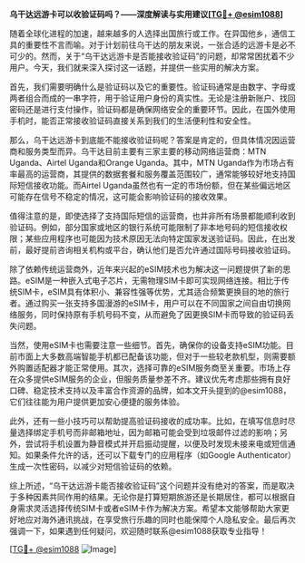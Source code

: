 **乌干达远游卡可以收验证码吗？——深度解读与实用建议[[TG💪+ @esim1088](https://t.me/s/esim1088)]**

随着全球化进程的加速，越来越多的人选择出国旅行或工作。在异国他乡，通信工具的重要性不言而喻。对于计划前往乌干达的朋友来说，一张合适的远游卡是必不可少的。然而，关于“乌干达远游卡是否能接收验证码”的问题，却常常困扰着不少用户。今天，我们就来深入探讨这一话题，并提供一些实用的解决方案。

首先，我们需要明确什么是验证码以及它的重要性。验证码通常是由数字、字母或两者组合而成的一串字符，用于验证用户身份的真实性。无论是注册新账户、找回密码还是进行支付操作，验证码都是确保网络安全的重要环节。因此，在国外使用手机时，能否正常接收验证码直接关系到我们的生活便利性和安全性。

那么，乌干达远游卡到底能不能接收验证码呢？答案是肯定的，但具体情况因运营商和服务类型而异。乌干达目前主要有三家主要的移动网络运营商：MTN Uganda、Airtel Uganda和Orange Uganda。其中，MTN Uganda作为市场占有率最高的运营商，其提供的数据套餐和服务覆盖范围较广，通常能够较好地支持国际短信接收功能。而Airtel Uganda虽然也有一定的市场份额，但在某些偏远地区可能存在信号不稳定的情况，这可能会影响验证码的接收效果。

值得注意的是，即使选择了支持国际短信的运营商，也并非所有场景都能顺利收到验证码。例如，部分国家或地区的银行系统可能限制了非本地号码的短信接收权限；某些应用程序也可能因为技术原因无法向特定国家发送验证码。因此，在出发前，最好提前咨询相关机构或平台，确认他们是否允许通过国际号码接收验证码。

除了依赖传统运营商外，近年来兴起的eSIM技术也为解决这一问题提供了新的思路。eSIM是一种嵌入式电子芯片，无需物理SIM卡即可实现网络连接。相比于传统SIM卡，eSIM具有体积小、兼容性强等优势，尤其适合频繁更换目的地的旅行者。通过购买一张支持多国漫游的eSIM卡，用户可以在不同国家之间自由切换网络服务，同时保持原有手机号码不变，从而避免了因更换SIM卡而导致的验证码丢失问题。

当然，使用eSIM卡也需要注意一些细节。首先，确保你的设备支持eSIM功能。目前市面上大多数高端智能手机都已配备该功能，但对于一些较老款机型，则需要额外购置适配器才能正常使用。其次，选择可靠的eSIM服务商至关重要。市场上存在众多提供eSIM服务的企业，但服务质量参差不齐。建议优先考虑那些拥有良好口碑、稳定技术支持以及丰富合作资源的品牌，如本文开头提到的@esim1088，它们往往能为用户提供更加安心便捷的服务体验。

此外，还有一些小技巧可以帮助提高验证码接收的成功率。比如，在填写信息时尽量选择绑定手机号而非邮箱地址，因为邮箱可能会受到垃圾邮件过滤的影响；另外，尝试将手机设置为静音模式并开启振动提醒，以便及时发现未接来电或短信通知。如果条件允许的话，还可以下载专门的应用程序（如Google Authenticator）生成一次性密码，以减少对短信验证码的依赖。

综上所述，“乌干达远游卡能否接收验证码”这个问题并没有绝对的答案，而是取决于多种因素共同作用的结果。无论你是打算短期旅游还是长期居住，都可以根据自身需求灵活选择传统SIM卡或者eSIM卡作为解决方案。希望本文能够帮助大家更好地应对海外通讯挑战，在享受旅行乐趣的同时也能保障个人隐私安全。最后再次强调一下，如果遇到任何疑问，欢迎随时联系@esim1088获取专业指导！

[[TG💪+ @esim1088](https://t.me/s/esim1088) ![Image](https://i.postimg.cc/4NQfJmqS/Snipaste-2025-05-13-00-14-12.png)]